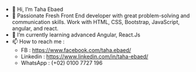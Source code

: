 - 👋 Hi, I’m Taha Ebaed
- 👀 Passionate Fresh Front End developer with great problem-solving and communication skills. Work with HTML, CSS, Bootstrap, JavaScript, angular, and react.
- 🌱 I’m currently learning advanced Angular, React.Js
- 📫 How to reach me : 
   - FB : https://www.facebook.com/taha.ebaed/
   - Linkedin : https://www.linkedin.com/in/taha-ebaed/
   - WhatsApp : (+02) 0100 7727 196

<!---
tahaebaed/tahaebaed is a ✨ special ✨ repository because its `README.md` (this file) appears on your GitHub profile.
You can click the Preview link to take a look at your changes.
--->
